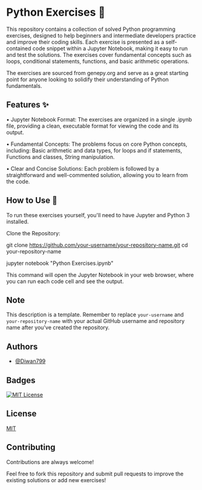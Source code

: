 
# Python Exercises 🐍

This repository contains a collection of solved Python programming exercises, designed to help beginners and intermediate developers practice and improve their coding skills. Each exercise is presented as a self-contained code snippet within a Jupyter Notebook, making it easy to run and test the solutions. The exercises cover fundamental concepts such as loops, conditional statements, functions, and basic arithmetic operations.

The exercises are sourced from genepy.org and serve as a great starting point for anyone looking to solidify their understanding of Python fundamentals.

## Features ✨

• Jupyter Notebook Format: The exercises are organized in a single .ipynb file, providing a clean, executable format for viewing the code and its output.

• Fundamental Concepts: The problems focus on core Python concepts, including:
Basic arithmetic and data types, for loops and if statements, Functions and classes, String manipulation.

• Clear and Concise Solutions: Each problem is followed by a straightforward and well-commented solution, allowing you to learn from the code.

## How to Use 🚀

To run these exercises yourself, you'll need to have Jupyter and Python 3 installed.

Clone the Repository:

git clone https://github.com/your-username/your-repository-name.git
cd your-repository-name

jupyter notebook "Python Exercises.ipynb"

This command will open the Jupyter Notebook in your web browser, where you can run each code cell and see the output.


## Note

This description is a template. Remember to replace `your-username` and `your-repository-name` with your actual GitHub username and repository name after you've created the repository.
## Authors

- [@Diwan799](https://github.com/Diwan799)


## Badges



[![MIT License](https://img.shields.io/badge/License-MIT-green.svg)](https://choosealicense.com/licenses/mit/)


## License

[MIT](https://choosealicense.com/licenses/mit/)


## Contributing

Contributions are always welcome!

Feel free to fork this repository and submit pull requests to improve the existing solutions or add new exercises!
